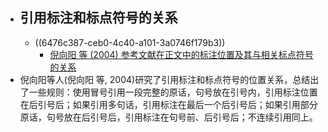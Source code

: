 - ## 引用标注和标点符号的关系
	- ((6476c387-ceb0-4c40-a101-3a0746f179b3))
		- [倪向阳 等 (2004) 参考文献在正文中的标注位置及其与相关标点符号的关系](https://www.docin.com/p-1751630701.html)
- 倪向阳等人(倪向阳 等, 2004)研究了引用标注和标点符号的位置关系，总结出了一些规则：使用冒号引用一段完整的原话，句号放在引号内，引用标注位置在后引号后；如果引用多句话，引用标注在最后一个后引号后；如果引用部分原话，句号放在后引号后，引用标注在句号前、后引号后；不连续引用同上。